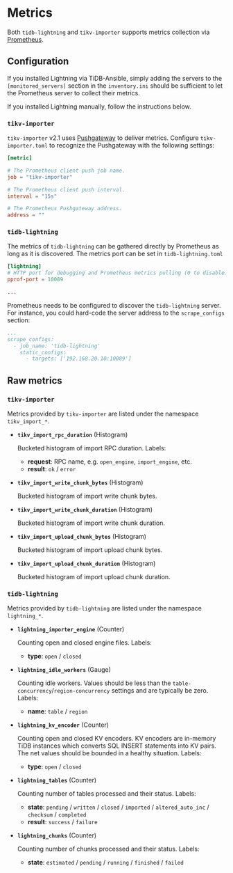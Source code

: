 Metrics
=======

Both `tidb-lightning` and `tikv-importer` supports metrics collection via
[Prometheus](https://prometheus.io/).

Configuration
-------------

If you installed Lightning via TiDB-Ansible, simply adding the servers to the `[monitored_servers]`
section in the `inventory.ini` should be sufficient to let the Prometheus server to collect their
metrics.

If you installed Lightning manually, follow the instructions below.

### `tikv-importer`

`tikv-importer` v2.1 uses [Pushgateway](https://github.com/prometheus/pushgateway) to deliver
metrics. Configure `tikv-importer.toml` to recognize the Pushgateway with the following settings:

```toml
[metric]

# The Prometheus client push job name.
job = "tikv-importer"

# The Prometheus client push interval.
interval = "15s"

# The Prometheus Pushgateway address.
address = ""
```

### `tidb-lightning`

The metrics of `tidb-lightning` can be gathered directly by Prometheus as long as it is discovered.
The metrics port can be set in `tidb-lightning.toml`

```toml
[lightning]
# HTTP port for debugging and Prometheus metrics pulling (0 to disable)
pprof-port = 10089

...
```

Prometheus needs to be configured to discover the `tidb-lightning` server. For instance, you could
hard-code the server address to the `scrape_configs` section:

```yaml
...
scrape_configs:
  - job_name: 'tidb-lightning'
    static_configs:
      - targets: ['192.168.20.10:10089']
```

Raw metrics
-----------

### `tikv-importer`

Metrics provided by `tikv-importer` are listed under the namespace `tikv_import_*`.

* **`tikv_import_rpc_duration`** (Histogram)

    Bucketed histogram of import RPC duration. Labels:

    * **request**: RPC name, e.g. `open_engine`, `import_engine`, etc.
    * **result**: `ok` / `error`

* **`tikv_import_write_chunk_bytes`** (Histogram)

    Bucketed histogram of import write chunk bytes.

* **`tikv_import_write_chunk_duration`** (Histogram)

    Bucketed histogram of import write chunk duration.

* **`tikv_import_upload_chunk_bytes`** (Histogram)

    Bucketed histogram of import upload chunk bytes.

* **`tikv_import_upload_chunk_duration`** (Histogram)

    Bucketed histogram of import upload chunk duration.

### `tidb-lightning`

Metrics provided by `tidb-lightning` are listed under the namespace `lightning_*`.

* **`lightning_importer_engine`** (Counter)

    Counting open and closed engine files. Labels:

    * **type**: `open` / `closed`

* **`lightning_idle_workers`** (Gauge)

    Counting idle workers. Values should be less than the `table-concurrency`/`region-concurrency`
    settings and are typically be zero. Labels:

    * **name**: `table` / `region`

* **`lightning_kv_encoder`** (Counter)

    Counting open and closed KV encoders. KV encoders are in-memory TiDB instances which converts
    SQL INSERT statements into KV pairs. The net values should be bounded in a healthy situation.
    Labels:

    * **type**: `open` / `closed`

* **`lightning_tables`** (Counter)

    Counting number of tables processed and their status. Labels:

    * **state**: `pending` / `written` / `closed` / `imported` / `altered_auto_inc` / `checksum` / `completed`
    * **result**: `success` / `failure`

* **`lightning_chunks`** (Counter)

    Counting number of chunks processed and their status. Labels:

    * **state**: `estimated` / `pending` / `running` / `finished` / `failed`
